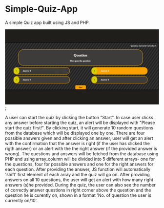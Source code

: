 # Simple-Quiz-App
A simple Quiz app built using JS and PHP.

![alt text](https://github.com/lazarmilovic/Simple-Quiz-App/blob/master/img.png?raw=true);


A user can start the quiz by clicking the button "Start". In case user clicks any answer before starting the quiz, an alert will be displayed with "Please start the quiz first!". 
By clicking start, it will generate 10 random questions from the database which will be displayed one by one. There are four possible answers given and after clicking an answer, user will get an alert with the confirmation that the answer is right (if the user has clicked the rigth answer) or an alert with the the right answer (if the provided answer is wrong). 
The questions and answers will be fetched from the database using PHP and using array_column will be divided into 5 different arrays- one for the questions, four for possible answers and one for the right answers for each question. 
After providing the answer, JS function will automatically 'shift' first element of each array and the quiz will go on. 
After providing answers on all 10 questions, the user will get an alert with how many right answers (s)he provided. 
During the quiz, the user can also see the number of correctly answer questions in right corner above the question and the question he is curently on, shown in a format 'No. of question the user is currently on/10'. 
